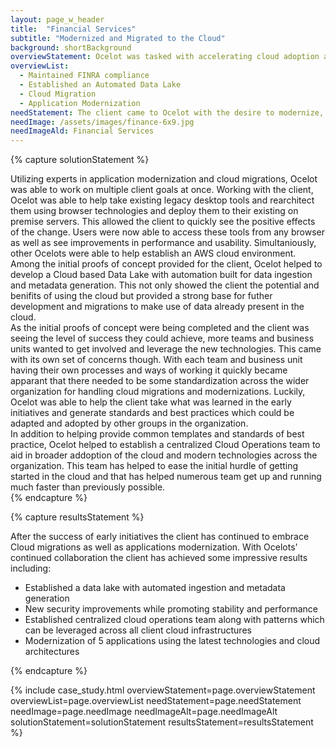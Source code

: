 ```yaml
---
layout: page_w_header
title:  "Financial Services"
subtitle: "Modernized and Migrated to the Cloud"
background: shortBackground
overviewStatement: Ocelot was tasked with accelerating cloud adoption and modernization of infrastructure for a fortune 500 Client.
overviewList:
  - Maintained FINRA compliance
  - Established an Automated Data Lake
  - Cloud Migration
  - Application Modernization
needStatement: The client came to Ocelot with the desire to modernize, enhance, and expand their IT tools and services in order to facilitate continued growth while maintaining security and compliance best practices. With our expeirence moderizing applications and migrating to the cloud, Ocelot had just the right people to help meet these goals.
needImage: /assets/images/finance-6x9.jpg
needImageAld: Financial Services
---
```


{% capture solutionStatement %}
  <div class="padding-top-1">
    Utilizing experts in application modernization and cloud migrations, Ocelot was able to work on multiple client goals at once. Working with the client, Ocelot was able to help take existing legacy desktop tools and rearchitect them using browser technologies and deploy them to their existing on premise servers. This allowed the client to quickly see the positive effects of the change. Users were now able to access these tools from any browser as well as see improvements in performance and usability. Simultaniously, other Ocelots were able to help establish an AWS cloud environment. Among the initial proofs of concept provided for the client, Ocelot helped to develop a Cloud based Data Lake with automation built for data ingestion and metadata generation. This not only showed the client the potential and benifits of using the cloud but provided a strong base for futher development and migrations to make use of data already present in the cloud.
  </div>
  <div class="padding-top-1">
    As the initial proofs of concept were being completed and the client was seeing the level of success they could achieve, more teams and business units wanted to get involved and leverage the new technologies. This came with its own set of concerns though. With each team and business unit having their own processes and ways of working it quickly became apparant that there needed to be some standardization across the wider organization for handling cloud migrations and modernizations. Luckily, Ocelot was able to help the client take what was learned in the early initiatives and generate standards and best practices which could be adapted and adopted by other groups in the organization.
  </div>
  <div class="padding-top-1">
    In addition to helping provide common templates and standards of best practice, Ocelot helped to establish a centralized Cloud Operations team to aid in broader addoption of the cloud and modern technologies across the organization. This team has helped to ease the initial hurdle of getting started in the cloud and that has helped numerous team get up and running much faster than previously possible.
  </div>
{% endcapture %}

{% capture resultsStatement %}
  <div class="padding-top-1">
    After the success of early initiatives the client has continued to embrace Cloud migrations as well as applications modernization. With Ocelots' continued collaboration the client has achieved some impressive results including:
  </div>
  <div class="padding-top-1">
    <ul class="menu-list">
      <li>Established a data lake with automated ingestion and metadata generation</li>
      <li>New security improvements while promoting stability and performance</li>
      <li>Established centralized cloud operations team along with patterns which can be leveraged across all client cloud infrastructures</li>
      <li>Modernization of 5 applications using the latest technologies and cloud architectures</li>
    </ul>
  </div>
{% endcapture %}

{% include case_study.html overviewStatement=page.overviewStatement overviewList=page.overviewList needStatement=page.needStatement needImage=page.needImage needImageAlt=page.needImageAlt solutionStatement=solutionStatement resultsStatement=resultsStatement %}
